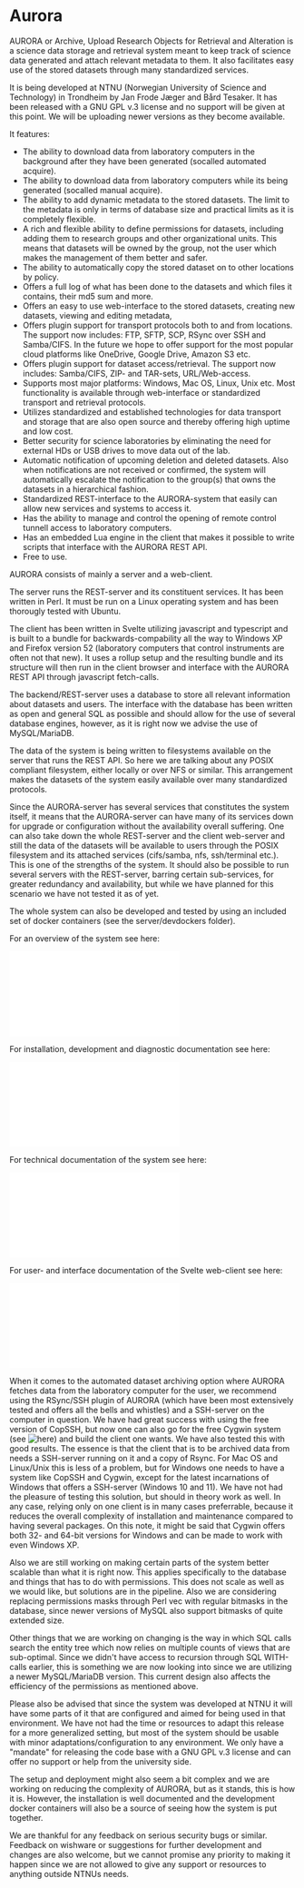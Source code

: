 # Aurora

AURORA or Archive, Upload Research Objects for Retrieval and Alteration is a science data storage and retrieval system meant to keep 
track of science data generated and attach relevant metadata to them. It also facilitates easy use of the stored datasets 
through many standardized services.

It is being developed at NTNU (Norwegian University of Science and Technology) in Trondheim by Jan Frode Jæger and
Bård Tesaker. It has been released with a GNU GPL v.3 license and no support will be given at this point. We will be uploading 
newer versions as they become available.

It features:

- The ability to download data from laboratory computers in the background after they have been generated (socalled automated acquire).
- The ability to download data from laboratory computers while its being generated (socalled manual acquire).
- The ability to add dynamic metadata to the stored datasets. The limit to the metadata is only in terms of database size and practical limits as it is completely flexible.
- A rich and flexible ability to define permissions for datasets, including adding them to research groups and other organizational units. This means that datasets will be owned by the group, not the user which makes the management of them better and safer.
- The ability to automatically copy the stored dataset on to other locations by policy.
- Offers a full log of what has been done to the datasets and which files it contains, their md5 sum and more.
- Offers an easy to use web-interface to the stored datasets, creating new datasets, viewing and editing metadata,
- Offers plugin support for transport protocols both to and from locations. The support now includes: FTP, SFTP, SCP, RSync over SSH and Samba/CIFS. In the future we hope to offer support for the most popular cloud platforms like OneDrive, Google Drive, Amazon S3 etc.
- Offers plugin support for dataset access/retrieval. The support now includes: Samba/CIFS, ZIP- and TAR-sets, URL/Web-access.
- Supports most major platforms: Windows, Mac OS, Linux, Unix etc. Most functionality is available through web-interface or standardized transport and retrieval protocols.
- Utilizes standardized and established technologies for data transport and storage that are also open source and thereby offering high uptime and low cost.
- Better security for science laboratories by eliminating the need for external HDs or USB drives to move data out of the lab.
- Automatic notification of upcoming deletion and deleted datasets. Also when notifications are not received or confirmed, the system will automatically escalate the notification to the group(s) that owns the datasets in a hierarchical fashion.
- Standardized REST-interface to the AURORA-system that easily can allow new services and systems to access it.
- Has the ability to manage and control the opening of remote control tunnell access to laboratory computers.
- Has an embedded Lua engine in the client that makes it possible to write scripts that interface with the AURORA REST API. 
- Free to use.

AURORA consists of mainly a server and a web-client. 

The server runs the REST-server and its constituent services. It has been written in Perl. It must be run 
on a Linux operating system and has been thorougly tested with Ubuntu.

The client has been written in Svelte utilizing javascript and typescript and is built to a bundle for 
backwards-compability all the way to Windows XP and Firefox version 52 (laboratory computers that control 
instruments are often not that new). It uses a rollup setup and the resulting bundle and its structure will 
then run in the client browser and interface with the AURORA REST API through javascript fetch-calls.

The backend/REST-server uses a database to store all relevant information about datasets and users. The 
interface with the database has been written as open and general SQL as possible and should allow for the 
use of several database engines, however, as it is right now we advise the use of MySQL/MariaDB.

The data of the system is being written to filesystems available on the server that runs the REST API. So 
here we are talking about any POSIX compliant filesystem, either locally or over NFS or similar. This 
arrangement makes the datasets of the system easily available over many standardized protocols.

Since the AURORA-server has several services that constitutes the system itself, it means that the 
AURORA-server can have many of its services down for upgrade or configuration without the availability 
overall suffering. One can also take down the whole REST-server and the client web-server and still the data 
of the datasets will be available to users through the POSIX filesystem and its attached services (cifs/samba, 
nfs, ssh/terminal etc.). This is one of the strengths of the system. It should also be possible to run 
several servers with the REST-server, barring certain sub-services, for greater redundancy and availability, 
but while we have planned for this scenario we have not tested it as of yet.

The whole system can also be developed and tested by using an included set of docker containers (see the 
server/devdockers folder).

For an overview of the system see here:

![Overview Documentation](server/docs/overview/index.md)

For installation, development and diagnostic documentation see here:

![Sysop Documentation](server/docs/sysop/index.md)

For technical documentation of the system see here:

![Technical Documentation](server/docs/technical/index.md)

For user- and interface documentation of the Svelte web-client see here:

![User Documentation](client/public/docs/user/index.md)

When it comes to the automated dataset archiving option where AURORA fetches data from the laboratory 
computer for the user, we recommend using the RSync/SSH plugin of AURORA (which have been most 
extensively tested and offers all the bells and whistles) and a SSH-server on the computer in question. 
We have had great success with using the free version of CopSSH, but now one can also go for the free 
Cygwin system (see ![here](https://www.cygwin.com/)) and build the client one wants. We have also tested this with 
good results. The essence is that the client that is to be archived data from needs a SSH-server 
running on it and a copy of Rsync. For Mac OS and Linux/Unix this is less of a problem, but for Windows 
one needs to have a system like CopSSH and Cygwin, except for the latest incarnations of Windows that offers 
a SSH-server (Windows 10 and 11). We have not had the pleasure of testing this solution, but should in theory work as 
well. In any case, relying only on one client is in many cases preferrable, because it reduces the overall 
complexity of installation and maintenance compared to having several packages. On this note, it might be said 
that Cygwin offers both 32- and 64-bit versions for Windows and can be made to work with even Windows XP.

Also we are still working on making certain parts of the system better scalable than what it is right now. 
This applies specifically to the database and things that has to do with permissions. This does not scale 
as well as we would like, but solutions are in the pipeline. Also we are considering replacing permissions 
masks through Perl vec with regular bitmasks in the database, since newer versions of MySQL also support 
bitmasks of quite extended size.

Other things that we are working on changing is the way in which SQL calls search the entity tree which now 
relies on multiple counts of views that are sub-optimal. Since we didn't have access to recursion through SQL 
WITH-calls earlier, this is something we are now looking into since we are utilizing a newer MySQL/MariaDB 
version. This current design also affects the efficiency of the permissions as mentioned above.

Please also be advised that since the system was developed at NTNU it will have some parts of it that are 
configured and aimed for being used in that environment. We have not had the time or resources to 
adapt this release for a more generalized setting, but most of the system should be usable with minor 
adaptations/configuration to any environment. We only have a "mandate" for releasing the code base with a 
GNU GPL v.3 license and can offer no support or help from the university side.

The setup and deployment might also seem a bit complex and we are working on reducing the complexity of 
AURORA, but as it stands, this is how it is. However, the installation is well documented and the development 
docker containers will also be a source of seeing how the system is put together.

We are thankful for any feedback on serious security bugs or similar. Feedback on wishware or suggestions for 
further development and changes are also welcome, but we cannot promise any priority to making it happen since 
we are not allowed to give any support or resources to anything outside NTNUs needs.

